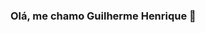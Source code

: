 ### Olá, me chamo Guilherme Henrique 👋

<!--
**Gui-gt/Gui-gt** is a ✨ _special_ ✨ repository because its `README.md` (this file) appears on your GitHub profile.

Here are some ideas to get you started:

- 🔭 Hoje trabalho como Garçom
- 🌱 no momento venho estudando front end js
- 📫 Contato para email: 30755guilherme@gmail.com
- 😄 Pronomes: ele/dele
